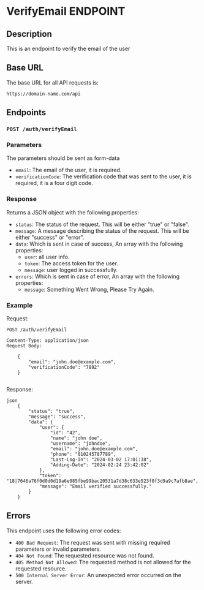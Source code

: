 # VerifyEmail ENDPOINT

## Description

This is an endpoint to verify the email of the user

## Base URL

The base URL for all API requests is:

`https://domain-name.com/api`

## Endpoints

### `POST /auth/verifyEmail`

### Parameters
The parameters should be sent as form-data
- `email`: The email of the user, it is required.
- `verificationCode`: The verification code that was sent to the user, it is required, it is a four digit code.

### Response

Returns a JSON object with the following properties:

- `status`: The status of the request. This will be either "true" or "false".
- `message`: A message describing the status of the request. This will be either "success" or "error".
- `data`: Which is sent in case of success, An array with the following properties:
    - `user`: all user info.
    - `token`: The access token for the user.
    - `message`: user logged in successfully.
- `errors`: Which is sent in case of error, An array with the following properties: 
    - `message`: Something Went Wrong, Please Try Again.
   
### Example

Request:

```
POST /auth/verifyEmail

Content-Type: application/json
Request Body:

    {
        "email": "john.doe@example.com",
        "verificationCode": "7892"
    }
    
```

Response:

    json
        {
            "status": "true",
            "message": "success",
            "data": {
                "user": {
                    "id": "42",
                    "name": "john doe",
                    "username": "johndoe",
                    "email": "john.doe@example.com",
                    "phone": "010245787789",
                    "Last-Log-In": "2024-03-02 17:01:38",
                    "Adding-Date": "2024-02-24 23:42:02"
                },
                "token": "18|7646a76f0d0d0d19a6e085fbe99bac20531a7d38c633e523f0f3d9a9c7afb8ae",
                "message": "Email verified successfully."
            }
        }
        

## Errors

This endpoint uses the following error codes:

- `400 Bad Request`: The request was sent with missing required parameters or invalid parameters.
- `404 Not Found`: The requested resource was not found.
- `405 Method Not Allowed`: The requested method is not allowed for the requested resource.
- `500 Internal Server Error`: An unexpected error occurred on the server.
